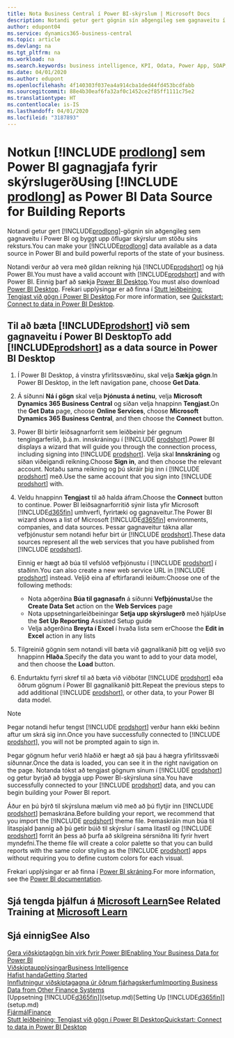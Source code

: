 ```yaml
---
title: Nota Business Central í Power BI-skýrslum | Microsoft Docs
description: Notandi getur gert gögnin sín aðgengileg sem gagnaveitu í Power BI og byggt upp öflugar skýrslur um stöðu síns reksturs.
author: edupont04
ms.service: dynamics365-business-central
ms.topic: article
ms.devlang: na
ms.tgt_pltfrm: na
ms.workload: na
ms.search.keywords: business intelligence, KPI, Odata, Power App, SOAP, analysis
ms.date: 04/01/2020
ms.author: edupont
ms.openlocfilehash: 4f140303f037ea4a914cba1ded44fd453bcdfabb
ms.sourcegitcommit: 88e4b30eaf6fa32af0c1452ce2f85ff1111c75e2
ms.translationtype: HT
ms.contentlocale: is-IS
ms.lasthandoff: 04/01/2020
ms.locfileid: "3187893"
---
```

# <a name="using-prodlong-as-power-bi-data-source-for-building-reports"></a><span data-ttu-id="874f5-103">Notkun [!INCLUDE [prodlong](includes/prodlong.md)] sem Power BI gagnagjafa fyrir skýrslugerð</span><span class="sxs-lookup"><span data-stu-id="874f5-103">Using [!INCLUDE [prodlong](includes/prodlong.md)] as Power BI Data Source for Building Reports</span></span>

<span data-ttu-id="874f5-104">Notandi getur gert [!INCLUDE[prodlong](includes/prodlong.md)]-gögnin sín aðgengileg sem gagnaveitu í Power BI og byggt upp öflugar skýrslur um stöðu síns reksturs.</span><span class="sxs-lookup"><span data-stu-id="874f5-104">You can make your [!INCLUDE[prodlong](includes/prodlong.md)] data available as a data source in Power BI and build powerful reports of the state of your business.</span></span>  

<span data-ttu-id="874f5-105">Notandi verður að vera með gildan reikning hjá [!INCLUDE[prodshort](includes/prodshort.md)] og hjá Power BI.</span><span class="sxs-lookup"><span data-stu-id="874f5-105">You must have a valid account with [!INCLUDE[prodshort](includes/prodshort.md)] and with Power BI.</span></span> <span data-ttu-id="874f5-106">Einnig þarf að sækja [Power BI Desktop](https://powerbi.microsoft.com/desktop/).</span><span class="sxs-lookup"><span data-stu-id="874f5-106">You must also download [Power BI Desktop](https://powerbi.microsoft.com/desktop/).</span></span> <span data-ttu-id="874f5-107">Frekari upplýsingar er að finna í [Stutt leiðbeining: Tengjast við gögn í Power BI Desktop](/power-bi/desktop-quickstart-connect-to-data).</span><span class="sxs-lookup"><span data-stu-id="874f5-107">For more information, see [Quickstart: Connect to data in Power BI Desktop](/power-bi/desktop-quickstart-connect-to-data).</span></span>  

## <a name="to-add-prodshort-as-a-data-source-in-power-bi-desktop"></a><span data-ttu-id="874f5-108">Til að bæta [!INCLUDE[prodshort](includes/prodshort.md)] við sem gagnaveitu í Power BI Desktop</span><span class="sxs-lookup"><span data-stu-id="874f5-108">To add [!INCLUDE[prodshort](includes/prodshort.md)] as a data source in Power BI Desktop</span></span>

1. <span data-ttu-id="874f5-109">Í Power BI Desktop, á vinstra yfirlitssvæðinu, skal velja **Sækja gögn**.</span><span class="sxs-lookup"><span data-stu-id="874f5-109">In Power BI Desktop, in the left navigation pane, choose **Get Data**.</span></span>
2. <span data-ttu-id="874f5-110">Á síðunni **Ná í gögn** skal velja **Þjónusta á netinu**, velja **Microsoft Dynamics 365 Business Central** og síðan velja hnappinn **Tengjast**.</span><span class="sxs-lookup"><span data-stu-id="874f5-110">On the **Get Data** page, choose **Online Services**, choose **Microsoft Dynamics 365 Business Central**, and then choose the **Connect** button.</span></span>
3. <span data-ttu-id="874f5-111">Power BI birtir leiðsagnarforrit sem leiðbeinir þér gegnum tengingarferlið, þ.á.m. innskráningu í [!INCLUDE [prodshort](includes/prodshort.md)].</span><span class="sxs-lookup"><span data-stu-id="874f5-111">Power BI displays a wizard that will guide you through the connection process, including signing into [!INCLUDE [prodshort](includes/prodshort.md)].</span></span> <span data-ttu-id="874f5-112">Velja skal **Innskráning** og síðan viðeigandi reikning.</span><span class="sxs-lookup"><span data-stu-id="874f5-112">Choose **Sign in**, and then choose the relevant account.</span></span> <span data-ttu-id="874f5-113">Notaðu sama reikning og þú skráir þig inn í [!INCLUDE [prodshort](includes/prodshort.md)] með.</span><span class="sxs-lookup"><span data-stu-id="874f5-113">Use the same account that you sign into [!INCLUDE [prodshort](includes/prodshort.md)] with.</span></span>
4. <span data-ttu-id="874f5-114">Veldu hnappinn **Tengjast** til að halda áfram.</span><span class="sxs-lookup"><span data-stu-id="874f5-114">Choose the **Connect** button to continue.</span></span> <span data-ttu-id="874f5-115">Power BI leiðsagnarforritið sýnir lista yfir Microsoft [!INCLUDE[d365fin](includes/d365fin_md.md)] umhverfi, fyrirtæki og gagnaveitur.</span><span class="sxs-lookup"><span data-stu-id="874f5-115">The Power BI wizard shows a list of Microsoft [!INCLUDE[d365fin](includes/d365fin_md.md)] environments, companies, and data sources.</span></span> <span data-ttu-id="874f5-116">Þessar gagnaveitur tákna allar vefþjónustur sem notandi hefur birt úr [!INCLUDE [prodshort](includes/prodshort.md)].</span><span class="sxs-lookup"><span data-stu-id="874f5-116">These data sources represent all the web services that you have published from [!INCLUDE [prodshort](includes/prodshort.md)].</span></span>

    <span data-ttu-id="874f5-117">Einnig er hægt að búa til vefslóð vefþjónustu í [!INCLUDE [prodshort](includes/prodshort.md)] í staðinn.</span><span class="sxs-lookup"><span data-stu-id="874f5-117">You can also create a new web service URL in [!INCLUDE [prodshort](includes/prodshort.md)] instead.</span></span> <span data-ttu-id="874f5-118">Veljið eina af eftirfarandi leiðum:</span><span class="sxs-lookup"><span data-stu-id="874f5-118">Choose one of the following methods:</span></span>

      - <span data-ttu-id="874f5-119">Nota aðgerðina **Búa til gagnasafn** á síðunni **Vefþjónusta**</span><span class="sxs-lookup"><span data-stu-id="874f5-119">Use the **Create Data Set** action on the **Web Services** page</span></span>
      - <span data-ttu-id="874f5-120">Nota uppsetningarleiðbeiningar **Setja upp skýrslugerð** með hjálp</span><span class="sxs-lookup"><span data-stu-id="874f5-120">Use the **Set Up Reporting** Assisted Setup guide</span></span>
      - <span data-ttu-id="874f5-121">Velja aðgerðina **Breyta í Excel** í hvaða lista sem er</span><span class="sxs-lookup"><span data-stu-id="874f5-121">Choose the **Edit in Excel** action in any lists</span></span>

5. <span data-ttu-id="874f5-122">Tilgreinið gögnin sem notandi vill bæta við gagnalíkanið þitt og veljið svo hnappinn **Hlaða**.</span><span class="sxs-lookup"><span data-stu-id="874f5-122">Specify the data you want to add to your data model, and then choose the **Load** button.</span></span>
6. <span data-ttu-id="874f5-123">Endurtaktu fyrri skref til að bæta við viðbótar [!INCLUDE [prodshort](includes/prodshort.md)] eða öðrum gögnum í Power BI gagnalíkanið þitt.</span><span class="sxs-lookup"><span data-stu-id="874f5-123">Repeat the previous steps to add additional [!INCLUDE [prodshort](includes/prodshort.md)], or other data, to your Power BI data model.</span></span>

> [!NOTE]  
> <span data-ttu-id="874f5-124">Þegar notandi hefur tengst [!INCLUDE [prodshort](includes/prodshort.md)] verður hann ekki beðinn aftur um skrá sig inn.</span><span class="sxs-lookup"><span data-stu-id="874f5-124">Once you have successfully connected to [!INCLUDE [prodshort](includes/prodshort.md)], you will not be prompted again to sign in.</span></span>

<span data-ttu-id="874f5-125">Þegar gögnum hefur verið hlaðið er hægt að sjá þau á hægra yfirlitssvæði síðunnar.</span><span class="sxs-lookup"><span data-stu-id="874f5-125">Once the data is loaded, you can see it in the right navigation on the page.</span></span> <span data-ttu-id="874f5-126">Notanda tókst að tengjast gögnum sínum í [!INCLUDE [prodshort](includes/prodshort.md)] og getur byrjað að byggja upp Power BI-skýrsluna sína.</span><span class="sxs-lookup"><span data-stu-id="874f5-126">You have successfully connected to your [!INCLUDE [prodshort](includes/prodshort.md)] data, and you can begin building your Power BI report.</span></span>  

<span data-ttu-id="874f5-127">Áður en þú býrð til skýrsluna mælum við með að þú flytjir inn [!INCLUDE [prodshort](includes/prodshort.md)] þemaskrána.</span><span class="sxs-lookup"><span data-stu-id="874f5-127">Before building your report, we recommend that you import the [!INCLUDE [prodshort](includes/prodshort.md)] theme file.</span></span>  <span data-ttu-id="874f5-128">Þemaskráin mun búa til litaspjald þannig að þú getir búið til skýrslur í sama litastíl og [!INCLUDE [prodshort](includes/prodshort.md)] forrit án þess að þurfa að skilgreina sérsniðna liti fyrir hvert myndefni.</span><span class="sxs-lookup"><span data-stu-id="874f5-128">The theme file will create a color palette so that you can build reports with the same color styling as the [!INCLUDE [prodshort](includes/prodshort.md)] apps without requiring you to define custom colors for each visual.</span></span>

<span data-ttu-id="874f5-129">Frekari upplýsingar er að finna í [Power BI skráning](/power-bi/consumer/).</span><span class="sxs-lookup"><span data-stu-id="874f5-129">For more information, see the [Power BI documentation](/power-bi/consumer/).</span></span>

## <a name="see-related-training-at-microsoft-learn"></a><span data-ttu-id="874f5-130">Sjá tengda þjálfun á [Microsoft Learn](/learn/modules/configure-powerbi-excel-dynamics-365-business-central/index)</span><span class="sxs-lookup"><span data-stu-id="874f5-130">See Related Training at [Microsoft Learn](/learn/modules/configure-powerbi-excel-dynamics-365-business-central/index)</span></span>

## <a name="see-also"></a><span data-ttu-id="874f5-131">Sjá einnig</span><span class="sxs-lookup"><span data-stu-id="874f5-131">See Also</span></span>

[<span data-ttu-id="874f5-132">Gera viðskiptagögn þín virk fyrir Power BI</span><span class="sxs-lookup"><span data-stu-id="874f5-132">Enabling Your Business Data for Power BI</span></span>](admin-powerbi.md)  
[<span data-ttu-id="874f5-133">Viðskiptaupplýsingar</span><span class="sxs-lookup"><span data-stu-id="874f5-133">Business Intelligence</span></span>](bi.md)  
[<span data-ttu-id="874f5-134">Hafist handa</span><span class="sxs-lookup"><span data-stu-id="874f5-134">Getting Started</span></span>](product-get-started.md)  
[<span data-ttu-id="874f5-135">Innflutningur viðskiptagagna úr öðrum fjárhagskerfum</span><span class="sxs-lookup"><span data-stu-id="874f5-135">Importing Business Data from Other Finance Systems</span></span>](across-import-data-configuration-packages.md)  
<span data-ttu-id="874f5-136">[Uppsetning [!INCLUDE[d365fin](includes/d365fin_md.md)]](setup.md)</span><span class="sxs-lookup"><span data-stu-id="874f5-136">[Setting Up [!INCLUDE[d365fin](includes/d365fin_md.md)]](setup.md)</span></span>  
[<span data-ttu-id="874f5-137">Fjármál</span><span class="sxs-lookup"><span data-stu-id="874f5-137">Finance</span></span>](finance.md)  
[<span data-ttu-id="874f5-138">Stutt leiðbeining: Tengjast við gögn í Power BI Desktop</span><span class="sxs-lookup"><span data-stu-id="874f5-138">Quickstart: Connect to data in Power BI Desktop</span></span>](/power-bi/desktop-quickstart-connect-to-data)  
